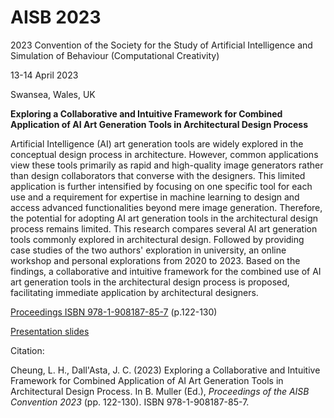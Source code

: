 # AISB 2023

2023 Convention of the Society for the Study of Artificial Intelligence and Simulation of Behaviour (Computational Creativity)

13-14 April 2023

Swansea, Wales, UK

**Exploring a Collaborative and Intuitive Framework for Combined Application of AI Art Generation Tools in Architectural Design Process**

Artificial Intelligence (AI) art generation tools are widely explored in the conceptual design process in architecture. However, common applications view these tools primarily as rapid and high-quality image generators rather than design collaborators that converse with the designers. This limited application is further intensified by focusing on one specific tool for each use and a requirement for expertise in machine learning to design and access advanced functionalities beyond mere image generation. Therefore, the potential for adopting AI art generation tools in the architectural design process remains limited.
This research compares several AI art generation tools commonly explored in architectural design. Followed by providing case studies of the two authors' exploration in university, an online workshop and personal explorations from 2020 to 2023. Based on the findings, a collaborative and intuitive framework for the combined use of AI art generation tools in the architectural design process is proposed,  facilitating immediate application by architectural designers.

[Proceedings ISBN 978-1-908187-85-7](https://drive.google.com/file/d/12dyN6WxmSlSsz778iMFOs3avHf-L16ZB/view?usp=share_link) (p.122-130)

[Presentation slides](https://drive.google.com/file/d/1L2WtJNsW_ZGxjf9pK6KLizCFzJS6z4mR/view?usp=share_link)

Citation:

Cheung, L. H., Dall'Asta, J. C. (2023) Exploring a Collaborative and Intuitive Framework for Combined Application of AI Art Generation Tools in Architectural Design Process. In B. Muller (Ed.), *Proceedings of the AISB Convention 2023* (pp. 122-130). ISBN 978-1-908187-85-7.
